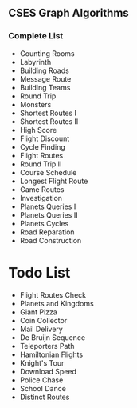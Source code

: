 ## CSES Graph Algorithms
### Complete List
- Counting Rooms
- Labyrinth
- Building Roads
- Message Route
- Building Teams
- Round Trip
- Monsters
- Shortest Routes I
- Shortest Routes II
- High Score
- Flight Discount
- Cycle Finding
- Flight Routes
- Round Trip II
- Course Schedule
- Longest Flight Route
- Game Routes
- Investigation
- Planets Queries I
- Planets Queries II
- Planets Cycles
- Road Reparation
- Road Construction
# Todo List
- Flight Routes Check
- Planets and Kingdoms
- Giant Pizza
- Coin Collector
- Mail Delivery
- De Bruijn Sequence
- Teleporters Path
- Hamiltonian Flights
- Knight's Tour
- Download Speed
- Police Chase
- School Dance
- Distinct Routes
